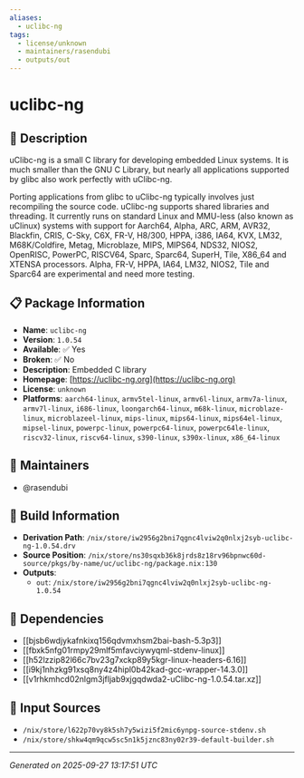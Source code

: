 ```yaml
---
aliases:
  - uclibc-ng
tags:
  - license/unknown
  - maintainers/rasendubi
  - outputs/out
---
```


# uclibc-ng

## 📝 Description

uClibc-ng is a small C library for developing embedded Linux systems. It
is much smaller than the GNU C Library, but nearly all applications
supported by glibc also work perfectly with uClibc-ng.

Porting applications from glibc to uClibc-ng typically involves just
recompiling the source code. uClibc-ng supports shared libraries and
threading. It currently runs on standard Linux and MMU-less (also known as
uClinux) systems with support for Aarch64, Alpha, ARC, ARM, AVR32,
Blackfin, CRIS, C-Sky, C6X, FR-V, H8/300, HPPA, i386, IA64, KVX, LM32,
M68K/Coldfire, Metag, Microblaze, MIPS, MIPS64, NDS32, NIOS2, OpenRISC,
PowerPC, RISCV64, Sparc, Sparc64, SuperH, Tile, X86_64 and XTENSA
processors. Alpha, FR-V, HPPA, IA64, LM32, NIOS2, Tile and Sparc64 are
experimental and need more testing.


## 📋 Package Information

- **Name**: `uclibc-ng`
- **Version**: `1.0.54`
- **Available**: ✅ Yes
- **Broken**: ✅ No
- **Description**: Embedded C library
- **Homepage**: [https://uclibc-ng.org](https://uclibc-ng.org)
- **License**: `unknown`
- **Platforms**: `aarch64-linux`, `armv5tel-linux`, `armv6l-linux`, `armv7a-linux`, `armv7l-linux`, `i686-linux`, `loongarch64-linux`, `m68k-linux`, `microblaze-linux`, `microblazeel-linux`, `mips-linux`, `mips64-linux`, `mips64el-linux`, `mipsel-linux`, `powerpc-linux`, `powerpc64-linux`, `powerpc64le-linux`, `riscv32-linux`, `riscv64-linux`, `s390-linux`, `s390x-linux`, `x86_64-linux`
## 👥 Maintainers

- @rasendubi


## 🔧 Build Information

- **Derivation Path**: `/nix/store/iw2956g2bni7qgnc4lviw2q0nlxj2syb-uclibc-ng-1.0.54.drv`
- **Source Position**: `/nix/store/ns30sqxb36k8jrds8z18rv96bpnwc60d-source/pkgs/by-name/uc/uclibc-ng/package.nix:130`
- **Outputs**:
  - `out`:  `/nix/store/iw2956g2bni7qgnc4lviw2q0nlxj2syb-uclibc-ng-1.0.54`

## 🔗 Dependencies

- [[bjsb6wdjykafnkixq156qdvmxhsm2bai-bash-5.3p3]]
- [[fbxk5nfg01rmpy29mlf5mfavciywyqml-stdenv-linux]]
- [[h52lzzip82l66c7bv23g7xckp89y5kgr-linux-headers-6.16]]
- [[i9kj1nhzkg91xsq8ny4z4hipl0b42kad-gcc-wrapper-14.3.0]]
- [[v1rhkmhcd02nlgm3jfljab9xjgqdwda2-uClibc-ng-1.0.54.tar.xz]]

## 📁 Input Sources

- `/nix/store/l622p70vy8k5sh7y5wizi5f2mic6ynpg-source-stdenv.sh`
- `/nix/store/shkw4qm9qcw5sc5n1k5jznc83ny02r39-default-builder.sh`

---
*Generated on 2025-09-27 13:17:51 UTC*
